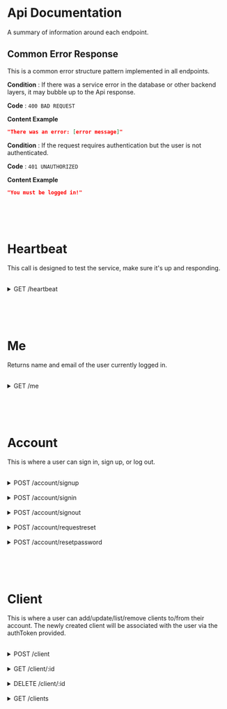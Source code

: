 # Api Documentation

A summary of information around each endpoint.

## Common Error Response

This is a common error structure pattern implemented in all endpoints.

**Condition** : If there was a service error in the database or other backend layers, it may bubble up to the Api response.

**Code** : `400 BAD REQUEST`

**Content Example**

```json
"There was an error: [error message]"
```

**Condition** : If the request requires authentication but the user is not authenticated.

**Code** : `401 UNAUTHORIZED`

**Content Example**

```json
"You must be logged in!"
```

<br><br><br>

# Heartbeat

This call is designed to test the service, make sure it's up and responding.

<br>

<details>
<summary>
GET /heartbeat
</summary>

**Method** : `GET`

**Auth required** : no

## Success Response

**Code** : `200 OK`

**Content example**

```json
{
  "name": "tbd",
  "vitals": {}
}
```

## Error Response

**Condition** : If the server is down or unresponsive, then the call will time out.
</details>

<br><br><br>

# Me

Returns name and email of the user currently logged in.

<br>

<details>
<summary>
GET /me
</summary>

**Method** : `GET`

**Auth required** : yes

## Success Response

**Code** : `200 OK`

**Content example**

```json
{
    "data": {
      "user": {
        "name": "Bruce Wayne",
        "email": "batman@justiceleague.com",
        "permissions": [
            "USER"
        ]
      }
    }
}
```

## Error Response

**Condition** : If the user is not logged in or has an invalid token.

**Code** : `400 BAD REQUEST`

**Content example**

```json
"Not logged in"
```
</details>

<br><br><br>

# Account

This is where a user can sign in, sign up, or log out.

<br>
<details>
<summary>
POST /account/signup
</summary>

**Method** : `POST`

**Auth required** : no

**Data constraints**

```json
{
  "name": "[non-empty string]",
  "email": "[valid email address]",
  "password": "[valid password in plain text, 8-24 characters, at least one number, uppercase, lowercase, and symbol]",
  "confirmPassword": "[valid matching password in plain text]"
}
```

**Data example**

```json
{
  "name": "Bruce Wayne",
  "email": "batman@justiceleague.com",
  "password": "DarkKnight39!",
  "confirmPassword": "DarkKnight39!"
}
```

## Success Response

**Code** : `201 CREATED`

**Content example**

```json
{
    "data": {
      "user": {
        "name": "Bruce Wayne",
        "email": "batman@justiceleague.com",
        "permissions": [
            "USER"
        ]
      }
    }
}
```

## Error Response

**Condition** : Validation failure

**Code** : `422 UNPROCESSABLE ENTITY`

**Content example**

```json
{
    "errors": [
        {
            "value": "batman@justiceleague.com",
            "msg": "Email is already in use",
            "param": "email",
            "location": "body"
        },
        {
            "value": "DarkKnight39",
            "msg": "Password must contain at least one uppercase letter, one lowercase letter, and one symbol",
            "param": "password",
            "location": "body"
        }
    ]
}
```
</details>

<br>

<details>
<summary>
POST /account/signin
</summary>

**Method** : `POST`

**Auth required** : no

**Data constraints**

```json
{
  "email": "[valid email]",
  "password": "[password in plain text]"
}
```

**Data example**

```json
{
  "email": "batman@justiceleague.com",
  "password": "DarkKnight39!"
}
```

## Success Response

**Code** : `200 OK`

**Content example**

```json
{
    "data": {
      "user": {
        "name": "Bruce Wayne",
        "email": "batman@justiceleague.com",
        "permissions": [
            "USER"
        ]
      }
    }
}
```

## Error Response

**Condition** : If the email or password is incorrect or if the user doesn't exist.

**Code** : `400 BAD REQUEST`

**Content example**
```json
"Invalid username or password!"
```
</details>

<br>

<details>
<summary>
POST /account/signout
</summary>

**Method** : `POST`

**Auth required** : no

**Data constraints**

none

## Success Response

**Code** : `200 OK`

**Content example**

```json
{
    "message": "Goodbye!"
}
```

## Error Response

None.  This call will always succeed and always trigger removal of the auth token from the headers if it exists.
</details>

<br>

<details>
<summary>
POST /account/requestreset
</summary>

**Method** : `POST`

**Auth required** : no

**Data constraints**

```json
{
  "email": "[valid email]",
}
```

**Data example**

```json
{
  "email": "batman@justiceleague.com"
}
```

## Success Response

**Code** : `200 OK`

**Content example**

```json
{
    "message": "Email sent!",
    "data": {
      "email": "batman@justiceleague.com",
      "mailResult": "<nodemailer mail result object>"
    }
}
```

## Error Response

**Condition** : If the email doesn't belong to a user.

**Code** : `400 BAD REQUEST`

**Content example**
```json
"No user found for email <email>!"
```
</details>

<br>

<details>
<summary>
POST /account/resetpassword
</summary>

**Method** : `POST`

**Auth required** : no

**Data constraints**

```json
{
  "resetToken": "[valid resetToken]",
  "password": "[valid password in plain text, 8-24 characters, at least one number, uppercase, lowercase, and symbol]",
  "confirmPassword": "[valid matching password in plain text]"
}
```

**Data example**

```json
{
  "resetToken": "<valid resetToken>",
  "password": "DarkKnight39!",
  "confirmPassword": "DarkKnight39!"
}
```

## Success Response

**Code** : `200 OK`

**Content example**

```json
{
    "data": {
      "user": {
        "name": "Bruce Wayne",
        "email": "batman@justiceleague.com",
        "permissions": [
            "USER"
        ]
      }
    }
}
```

## Error Response

**Condition** : Invalid resetToken

**Code** : `400 BAD REQUEST`

**Content example**

```json
"This token is invalid or expired!"
```

Also

**Condition** : Validation failure

**Code** : `422 UNPROCESSABLE ENTITY`

**Content example**

```json
{
    "errors": [
        {
            "value": "DarkKnight39",
            "msg": "Password must contain at least one uppercase letter, one lowercase letter, and one symbol",
            "param": "password",
            "location": "body"
        }
    ]
}
```
</details>

<br><br><br>

# Client

This is where a user can add/update/list/remove clients to/from their account.
The newly created client will be associated with the user via the authToken provided.

<br>

<details>
<summary>
POST /client
</summary>

**Method** : `POST`

**Auth required** : yes

**Data constraints**

```json
{
  "name": "[non-empty string]"
}
```

**Data example**

```json
{
  "name": "Commissioner James Gordon",
  "email": "jgordon@gcpd.gov",
  "phone": "123-456-7890",
  "address1": "123 Main St",
  "address2": "Suite 404",
  "address3": "Major Crimes Unit",
  "city": "Gotham",
  "stateProvince": "NY",
  "postalCode": "12345",
  "notes": "But we’ve met before. That was a long time ago, I was a kid at St. Swithin’s, It used to be funded by the Wayne Foundation. It’s an orphanage. My mum died when I was small, it was a car accident. I don’t remember it. My dad got shot a couple of years later for a gambling debt. Oh I remember that one just fine. Not a lot of people know what it feels like to be angry in your bones. I mean they understand. The fosters parents. Everybody understands, for a while. Then they want the angry little kid to do something he knows he can’t do, move on. After a while they stop understanding. They send the angry kid to a boy’s home, I figured it out too late. Yeah I learned to hide the anger, and practice smiling in the mirror. It’s like putting on a mask. So you showed up this one day, in a cool car, pretty girl on your arm. We were so excited! Bruce Wayne, a billionaire orphan? We used to make up stories about you man, legends and you know with the other kids, that’s all it was, just stories, but right when I saw you, I knew who you really were. I’d seen that look on your face before. It’s the same one I taught myself. I don’t why you took the fault for Dent’s murder but I’m still a believer in the Batman. Even if you’re not…"
}
```

## Success Response

**Code** : `200 OK`

**Content example**

```json
{
    "data": {
      "client": {
        "city": "Gotham",
        "name": "Commissioner James Gordon",
        "updatedAt": "<DateTime>",
        "email": "jgordon@gcpd.gov",
        "address3": "Major Crimes Unit",
        "address2": "Suite 404",
        "postalCode": "12345",
        "stateProvince": "NY",
        "id": "<client identifier>",
        "address1": "123 Main St",
        "createdAt": "<DateTime>",
        "phone": "123-456-7890",
        "notes": "But we’ve met before. That was a long time ago, I was a kid at St. Swithin’s, It used to be funded by the Wayne Foundation. It’s an orphanage. My mum died when I was small, it was a car accident. I don’t remember it. My dad got shot a couple of years later for a gambling debt. Oh I remember that one just fine. Not a lot of people know what it feels like to be angry in your bones. I mean they understand. The fosters parents. Everybody understands, for a while. Then they want the angry little kid to do something he knows he can’t do, move on. After a while they stop understanding. They send the angry kid to a boy’s home, I figured it out too late. Yeah I learned to hide the anger, and practice smiling in the mirror. It’s like putting on a mask. So you showed up this one day, in a cool car, pretty girl on your arm. We were so excited! Bruce Wayne, a billionaire orphan? We used to make up stories about you man, legends and you know with the other kids, that’s all it was, just stories, but right when I saw you, I knew who you really were. I’d seen that look on your face before. It’s the same one I taught myself. I don’t why you took the fault for Dent’s murder but I’m still a believer in the Batman. Even if you’re not…"
        }
    }
}
```

## Error Response

**Condition** : Validation failure

**Code** : `422 UNPROCESSABLE ENTITY`

**Content example**

```json
{
    "errors": [
        {
            "msg": "Name must not be empty",
            "param": "name",
            "location": "body"
        }
    ]
}
```
</details>

<br>

<details>
<summary>
GET /client/:id
</summary>

**Method** : `GET`

**Auth required** : yes
NOTE:  The authenticated user must have ownership of the client or be an administrator.

**Data constraints**

A valid client id must be supplied in the URL.  The body of the request can be empty.

## Success Response

**Code** : `200 OK`

**Content example**

```json
{
    "data": {
      "client": {
        "city": "Gotham",
        "name": "Commissioner James Gordon",
        "updatedAt": "<DateTime>",
        "email": "jgordon@gcpd.gov",
        "address3": "Major Crimes Unit",
        "address2": "Suite 404",
        "postalCode": "12345",
        "stateProvince": "NY",
        "id": "<client identifier>",
        "address1": "123 Main St",
        "createdAt": "<DateTime>",
        "phone": "123-456-7890",
        "notes": "But we’ve met before. That was a long time ago, I was a kid at St. Swithin’s, It used to be funded by the Wayne Foundation. It’s an orphanage. My mum died when I was small, it was a car accident. I don’t remember it. My dad got shot a couple of years later for a gambling debt. Oh I remember that one just fine. Not a lot of people know what it feels like to be angry in your bones. I mean they understand. The fosters parents. Everybody understands, for a while. Then they want the angry little kid to do something he knows he can’t do, move on. After a while they stop understanding. They send the angry kid to a boy’s home, I figured it out too late. Yeah I learned to hide the anger, and practice smiling in the mirror. It’s like putting on a mask. So you showed up this one day, in a cool car, pretty girl on your arm. We were so excited! Bruce Wayne, a billionaire orphan? We used to make up stories about you man, legends and you know with the other kids, that’s all it was, just stories, but right when I saw you, I knew who you really were. I’d seen that look on your face before. It’s the same one I taught myself. I don’t why you took the fault for Dent’s murder but I’m still a believer in the Batman. Even if you’re not…"
        }
    }
}
```

## Error Response

**Condition** : Id not found, no client found.

**Code** : `400 Bad Request`

**Content example**

```json
"Unable to retrieve client."
```
</details>

<br>

<details>
<summary>
DELETE /client/:id
</summary>

**Method** : `DELETE`

**Auth required** : yes
NOTE:  The authenticated user must have ownership of the client or be an administrator.

**Data constraints**

A valid client id must be supplied in the URL.  The body of the request can be empty.

## Success Response

**Code** : `200 OK`

**Content example**

```json
{
    "data": {
      "client": {
        "city": "Gotham",
        "name": "Commissioner James Gordon",
        "updatedAt": "<DateTime>",
        "email": "jgordon@gcpd.gov",
        "address3": "Major Crimes Unit",
        "address2": "Suite 404",
        "postalCode": "12345",
        "stateProvince": "NY",
        "id": "<client identifier>",
        "address1": "123 Main St",
        "createdAt": "<DateTime>",
        "phone": "123-456-7890",
        "notes": "But we’ve met before. That was a long time ago, I was a kid at St. Swithin’s, It used to be funded by the Wayne Foundation. It’s an orphanage. My mum died when I was small, it was a car accident. I don’t remember it. My dad got shot a couple of years later for a gambling debt. Oh I remember that one just fine. Not a lot of people know what it feels like to be angry in your bones. I mean they understand. The fosters parents. Everybody understands, for a while. Then they want the angry little kid to do something he knows he can’t do, move on. After a while they stop understanding. They send the angry kid to a boy’s home, I figured it out too late. Yeah I learned to hide the anger, and practice smiling in the mirror. It’s like putting on a mask. So you showed up this one day, in a cool car, pretty girl on your arm. We were so excited! Bruce Wayne, a billionaire orphan? We used to make up stories about you man, legends and you know with the other kids, that’s all it was, just stories, but right when I saw you, I knew who you really were. I’d seen that look on your face before. It’s the same one I taught myself. I don’t why you took the fault for Dent’s murder but I’m still a believer in the Batman. Even if you’re not…"
        }
    }
}
```

## Error Response

**Condition** : Id not found, no client found.

**Code** : `400 Bad Request`

**Content example**

```json
"Unable to delete client."
```
</details>

<br>

<details>
<summary>
GET /clients
</summary>

**Method** : `POST`

**Auth required** : yes

**Query Param example**

```
page: 0
pagesize: 10
sortby: email_ASC
```

## Success Response

**Code** : `200 OK`

**Content example**

```json
{
    "clients": [
        {
            "city": "Durham",
            "name": "Client 1",
            "updatedAt": "<DateTime>",
            "email": "client1@client.com",
            "address3": null,
            "address2": null,
            "postalCode": "27707",
            "stateProvince": "NC",
            "id": "<client identifier>",
            "address1": "123 Main St",
            "createdAt": "<DateTime>",
            "notes": "Notes for Client 1",
            "phone": "123-456-7890"
        },
        {
            "city": "Durham",
            "name": "Client 2",
            "updatedAt": "<DateTime>",
            "email": "client2@client.com",
            "address3": null,
            "address2": null,
            "postalCode": "27707",
            "stateProvince": "NC",
            "id": "<client identifier>",
            "address1": "123 Main St",
            "createdAt": "<DateTime>",
            "notes": "Notes for Client 2",
            "phone": "123-456-7890"
        },
        {
            "city": "Durham",
            "name": "Client 3",
            "updatedAt": "<DateTime>",
            "email": "client3@client.com",
            "address3": null,
            "address2": null,
            "postalCode": "27707",
            "stateProvince": "NC",
            "id": "<client identifier>",
            "address1": "123 Main St",
            "createdAt": "<DateTime>",
            "notes": "Notes for Client 3",
            "phone": "123-456-7890"
        }
    ],
    "total": 0,
    "page": {
        "totalPages": 1,
        "currentPage": 1,
        "prev": false,
        "next": false,
        "pagesize": 10
    }
}
```

## Error Response

**Condition** : Any failure

**Code** : `400 BAD REQUEST`

**Content example**

```json
Unable to fetch clients
```
</details>